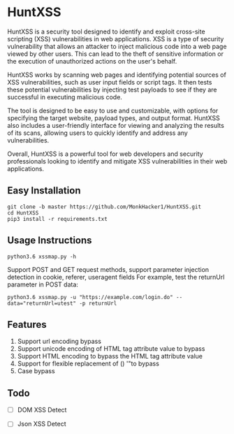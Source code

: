 

# HuntXSS
HuntXSS is a security tool designed to identify and exploit cross-site scripting (XSS) vulnerabilities in web applications. XSS is a type of security vulnerability that allows an attacker to inject malicious code into a web page viewed by other users. This can lead to the theft of sensitive information or the execution of unauthorized actions on the user's behalf.

HuntXSS works by scanning web pages and identifying potential sources of XSS vulnerabilities, such as user input fields or script tags. It then tests these potential vulnerabilities by injecting test payloads to see if they are successful in executing malicious code.

The tool is designed to be easy to use and customizable, with options for specifying the target website, payload types, and output format. HuntXSS also includes a user-friendly interface for viewing and analyzing the results of its scans, allowing users to quickly identify and address any vulnerabilities.

Overall, HuntXSS is a powerful tool for web developers and security professionals looking to identify and mitigate XSS vulnerabilities in their web applications.


## Easy Installation

```
git clone -b master https://github.com/MonkHacker1/HuntXSS.git
cd HuntXSS
pip3 install -r requirements.txt
```

## Usage Instructions
`python3.6 xssmap.py -h`

Support POST and GET request methods, support parameter injection detection in cookie, referer, useragent fields
For example, test the returnUrl parameter in POST data:

`python3.6 xssmap.py -u "https://example.com/login.do" --data="returnUrl=utest" -p returnUrl` 


## Features
1. Support url encoding bypass
2. Support unicode encoding of HTML tag attribute value to bypass
3. Support HTML encoding to bypass the HTML tag attribute value
4. Support for flexible replacement of () '"to bypass
5. Case bypass


## Todo

- [ ] DOM XSS Detect
- [ ] Json XSS Detect







